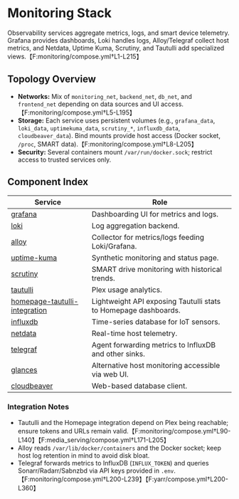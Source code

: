 <!--
title: Monitoring Stack
description:
published: true
date: 2025-10-19T08:57:42Z
tags:
editor: markdown
-->

# Monitoring Stack

Observability services aggregate metrics, logs, and smart device telemetry. Grafana provides dashboards, Loki handles logs, Alloy/Telegraf collect host metrics, and Netdata, Uptime Kuma, Scrutiny, and Tautulli add specialized views.【F:monitoring/compose.yml†L1-L215】

## Topology Overview
- **Networks:** Mix of `monitoring_net`, `backend_net`, `db_net`, and `frontend_net` depending on data sources and UI access.【F:monitoring/compose.yml†L5-L195】
- **Storage:** Each service uses persistent volumes (e.g., `grafana_data`, `loki_data`, `uptimekuma_data`, `scrutiny_*`, `influxdb_data`, `cloudbeaver_data`). Bind mounts provide host access (Docker socket, `/proc`, SMART data).【F:monitoring/compose.yml†L8-L205】
- **Security:** Several containers mount `/var/run/docker.sock`; restrict access to trusted services only.

## Component Index

| Service | Role |
| --- | --- |
| [grafana](grafana.md) | Dashboarding UI for metrics and logs. |
| [loki](loki.md) | Log aggregation backend. |
| [alloy](alloy.md) | Collector for metrics/logs feeding Loki/Grafana. |
| [uptime-kuma](uptime-kuma.md) | Synthetic monitoring and status page. |
| [scrutiny](scrutiny.md) | SMART drive monitoring with historical trends. |
| [tautulli](tautulli.md) | Plex usage analytics. |
| [homepage-tautulli-integration](homepage-tautulli-integration.md) | Lightweight API exposing Tautulli stats to Homepage dashboards. |
| [influxdb](influxdb.md) | Time-series database for IoT sensors. |
| [netdata](netdata.md) | Real-time host telemetry. |
| [telegraf](telegraf.md) | Agent forwarding metrics to InfluxDB and other sinks. |
| [glances](glances.md) | Alternative host monitoring accessible via web UI. |
| [cloudbeaver](cloudbeaver.md) | Web-based database client. |

### Integration Notes
- Tautulli and the Homepage integration depend on Plex being reachable; ensure tokens and URLs remain valid.【F:monitoring/compose.yml†L90-L140】【F:media_serving/compose.yml†L171-L205】
- Alloy reads `/var/lib/docker/containers` and the Docker socket; keep host log retention in mind to avoid disk bloat.
- Telegraf forwards metrics to InfluxDB (`INFLUX_TOKEN`) and queries Sonarr/Radarr/Sabnzbd via API keys provided in `.env`.【F:monitoring/compose.yml†L200-L239】【F:yarr/compose.yml†L200-L360】
